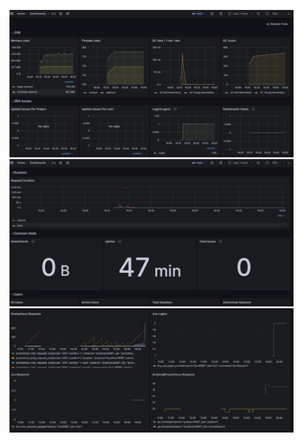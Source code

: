 ![alt text](/screenshots/dashboard-1.png)
![alt text](/screenshots/dashboard-2.png)
![alt text](/screenshots/dashboard-3.png)
